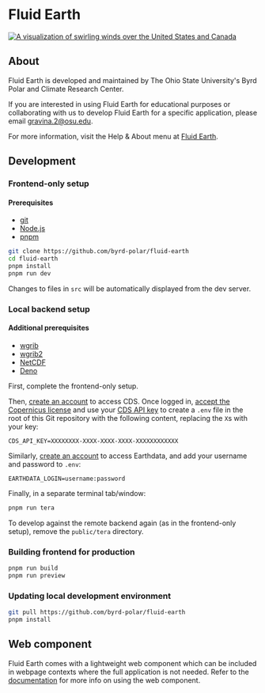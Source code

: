 # Fluid Earth

[![A visualization of swirling winds over the United States and Canada](https://fluid-earth.byrd.osu.edu/images/banner.png)](https://fluid-earth.byrd.osu.edu/#gdata=wind+speed+at+500+mb&pdata=wind+at+500+mb&smode=false)

## About

Fluid Earth is developed and maintained by The Ohio State University's Byrd
Polar and Climate Research Center.

If you are interested in using Fluid Earth for educational purposes or
collaborating with us to develop Fluid Earth for a specific application, please
email [gravina.2@osu.edu](mailto:gravina.2@osu.edu).

For more information, visit the Help & About menu at
[Fluid Earth](https://fluid-earth.byrd.osu.edu/).

## Development

### Frontend-only setup

#### Prerequisites

- [git](https://git-scm.com/)
- [Node.js](https://nodejs.org)
- [pnpm](https://pnpm.io/installation#using-corepack)

```sh
git clone https://github.com/byrd-polar/fluid-earth
cd fluid-earth
pnpm install
pnpm run dev
```

Changes to files in `src` will be automatically displayed from the dev server.

### Local backend setup

#### Additional prerequisites

- [wgrib](https://www.cpc.ncep.noaa.gov/products/wesley/wgrib.html)
- [wgrib2](https://www.cpc.ncep.noaa.gov/products/wesley/wgrib2/)
- [NetCDF](https://www.unidata.ucar.edu/downloads/netcdf/)
- [Deno](https://deno.land/#installation)

First, complete the frontend-only setup.

Then, [create an account](https://cds.climate.copernicus.eu/) to
access CDS. Once logged in, [accept the Copernicus license](https://cds.climate.copernicus.eu/datasets/reanalysis-era5-single-levels-monthly-means?tab=download)
and use your [CDS API key](https://cds.climate.copernicus.eu/how-to-api) to
create a `.env` file in the root of this Git repository with the following
content, replacing the `X`s with your key:

```env
CDS_API_KEY=XXXXXXXX-XXXX-XXXX-XXXX-XXXXXXXXXXXX
```

Similarly, [create an account](https://urs.earthdata.nasa.gov/users/new) to
access Earthdata, and add your username and password to `.env`:

```env
EARTHDATA_LOGIN=username:password
```

Finally, in a separate terminal tab/window:

```sh
pnpm run tera
```

To develop against the remote backend again (as in the frontend-only setup),
remove  the `public/tera` directory.

### Building frontend for production

```sh
pnpm run build
pnpm run preview
```

### Updating local development environment

```sh
git pull https://github.com/byrd-polar/fluid-earth
pnpm install
```

## Web component

Fluid Earth comes with a lightweight web component which can be included in
webpage contexts where the full application is not needed. Refer to the
[documentation](webcomponent/README.md) for more info on using the
web component.
